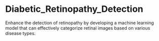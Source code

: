# Diabetic_Retinopathy_Detection
Enhance the detection of retinopathy by developing a machine learning model that can effectively categorize retinal images based on various disease types. 
